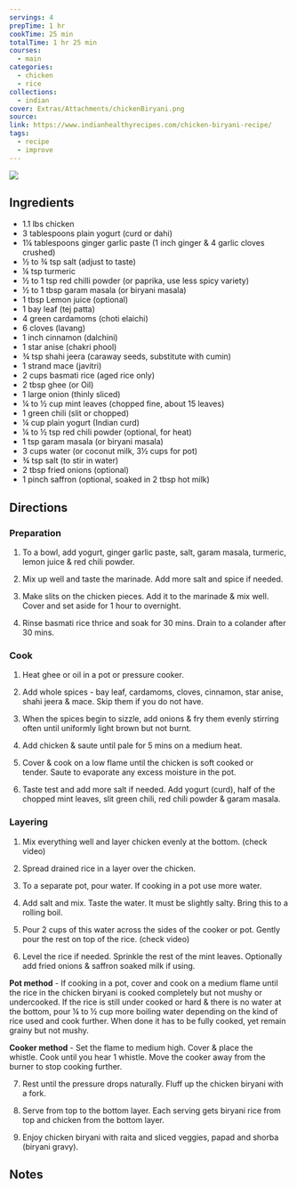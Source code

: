 ```yaml
---
servings: 4
prepTime: 1 hr
cookTime: 25 min
totalTime: 1 hr 25 min
courses:
  - main
categories:
  - chicken
  - rice
collections:
  - indian
cover: Extras/Attachments/chickenBiryani.png
source:
link: https://www.indianhealthyrecipes.com/chicken-biryani-recipe/
tags:
  - recipe
  - improve
---
```


![](Extras/Attachments/chickenBiryani.png)


## Ingredients

- 1.1 lbs chicken
- 3 tablespoons plain yogurt (curd or dahi)
- 1¼ tablespoons ginger garlic paste (1 inch ginger & 4 garlic cloves crushed)
- ½ to ¾ tsp salt (adjust to taste)
- ¼ tsp turmeric
- ½ to 1 tsp red chilli powder (or paprika, use less spicy variety)
- ½ to 1 tbsp garam masala (or biryani masala)
- 1 tbsp Lemon juice (optional)
- 1 bay leaf (tej patta)
- 4 green cardamoms (choti elaichi)
- 6 cloves (lavang)
- 1 inch cinnamon (dalchini)
- 1 star anise (chakri phool)
- ¾ tsp shahi jeera (caraway seeds, substitute with cumin)
- 1 strand mace (javitri)
- 2 cups basmati rice (aged rice only)
- 2 tbsp ghee (or Oil)
- 1 large onion (thinly sliced)
- ¼ to ½ cup mint leaves (chopped fine, about 15 leaves)
- 1 green chili (slit or chopped)
- ¼ cup plain yogurt (Indian curd)
- ¼ to ½ tsp red chili powder (optional, for heat)
- 1 tsp garam masala (or biryani masala)
- 3 cups water (or coconut milk, 3½ cups for pot)
- ¾ tsp salt (to stir in water)
- 2 tbsp fried onions (optional)
- 1 pinch saffron (optional, soaked in 2 tbsp hot milk)


## Directions

### Preparation

1. To a bowl, add yogurt, ginger garlic paste, salt, garam masala, turmeric, lemon juice & red chili powder.

2. Mix up well and taste the marinade. Add more salt and spice if needed.

3. Make slits on the chicken pieces. Add it to the marinade & mix well. Cover and set aside for 1 hour to overnight. 

4. Rinse basmati rice thrice and soak for 30 mins. Drain to a colander after 30 mins.

### Cook

1. Heat ghee or oil in a pot or pressure cooker.

2. Add whole spices - bay leaf, cardamoms, cloves, cinnamon, star anise, shahi jeera & mace. Skip them if you do not have.

3. When the spices begin to sizzle, add onions & fry them evenly stirring often until uniformly light brown but not burnt.

4. Add chicken & saute until pale for 5 mins on a medium heat. 

5. Cover & cook on a low flame until the chicken is soft cooked or tender. Saute to evaporate any excess moisture in the pot.

6. Taste test and add more salt if needed. Add yogurt (curd), half of the chopped mint leaves, slit green chili, red chili powder & garam masala.

### Layering

1. Mix everything well and layer chicken evenly at the bottom. (check video)

2. Spread drained rice in a layer over the chicken.

3. To a separate pot, pour water. If cooking in a pot use more water.

4. Add salt and mix. Taste the water. It must be slightly salty. Bring this to a rolling boil.

5. Pour 2 cups of this water across the sides of the cooker or pot. Gently pour the rest on top of the rice. (check video)

6. Level the rice if needed. Sprinkle the rest of the mint leaves. Optionally add fried onions & saffron soaked milk if using.

**Pot method** - If cooking in a pot, cover and cook on a medium flame until the rice in the chicken biryani is cooked completely but not mushy or undercooked. If the rice is still under cooked or hard & there is no water at the bottom, pour ¼ to ½ cup more boiling water depending on the kind of rice used and cook further. When done it has to be fully cooked, yet remain grainy but not mushy.

**Cooker method** - Set the flame to medium high. Cover & place the whistle. Cook until you hear 1 whistle. Move the cooker away from the burner to stop cooking further. 

7. Rest until the pressure drops naturally. Fluff up the chicken biryani with a fork. 

8. Serve from top to the bottom layer. Each serving gets biryani rice from top and chicken from the bottom layer.

9. Enjoy chicken biryani with raita and sliced veggies, papad and shorba (biryani gravy).


## Notes